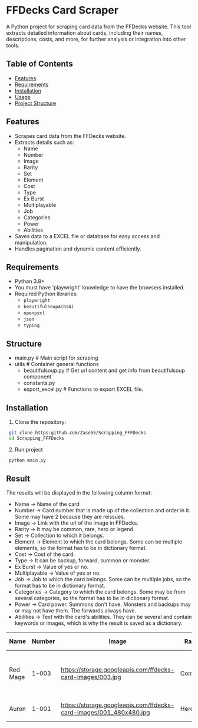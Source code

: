 # FFDecks Card Scraper

A Python project for scraping card data from the FFDecks website. This tool extracts detailed information about cards, including their names, descriptions, costs, and more, for further analysis or integration into other tools.

## Table of Contents

- [Features](#features)
- [Requirements](#requirements)
- [Installation](#installation)
- [Usage](#usage)
- [Project Structure](#project-structure)

## Features

- Scrapes card data from the FFDecks website.
- Extracts details such as:
  - Name
  - Number
  - Image
  - Rarity
  - Set
  - Element
  - Cost
  - Type
  - Ex Burst
  - Multiplayable
  - Job
  - Categories
  - Power
  - Abilities
- Saves data to a EXCEL file or database for easy access and manipulation.
- Handles pagination and dynamic content efficiently.

## Requirements

- Python 3.8+
- You must have 'playwright' knowledge to have the browsers installed.
- Required Python libraries:
  - `playwright`
  - `beautifulsoup4(bs4)`
  - `openpyxl`
  - `json`
  - `typing`

## Structure

  - main.py # Main script for scraping
  - utils   # Container general functions
    - beautifulsoup.py # Get url content and get info from beautifulsoup component
    - constants.py
    - export_excel.py # Functions to export EXCEL file.

## Installation

1. Clone the repository:
  ```bash
   git clone https:github.com/Zase55/Scrapping_FFFDecks
   cd Scrapping_FFFDecks
  ```
2. Run project
  ```bash
   python main.py
  ```

## Result
The results will be displayed in the following column format:
 - Name -> Name of the card
 - Number -> Card number that is made up of the collection and order in it. Some may have 2 because they are reissues.
 - Image -> Link with the url of the image in FFDecks.
 - Rarity -> It may be common, rare, hero or legend.
 - Set -> Collection to which it belongs.
 - Element -> Element to which the card belongs. Some can be multiple elements, so the format has to be in dictionary format.
 - Cost -> Cost of the card.
 - Type -> It can be backup, forward, summon or monster.
 - Ex Burst -> Value of yes or no.
 - Multiplayable -> Value of yes or no.
 - Job -> Job to which the card belongs. Some can be multiple jobs, so the format has to be in dictionary format.
 - Categories -> Category to which the card belongs. Some may be from several categories, so the format has to be in dictionary format.
 - Power -> Card power. Summons don't have. Monsters and backups may or may not have them. The forwards always have.
 - Abilities -> Text with the card's abilities. They can be several and contain keywords or images, which is why the result is saved as a dictionary.

| Name     | Number | Image                                                               | Rarity  | Set    | Element | Cost | Type    | Ex Burst | Multiplayable | Job            | Categories | Power | Abilities                                                                                                                                                                   |
|----------|--------|---------------------------------------------------------------------|---------|--------|---------|------|---------|----------|----------------|----------------|------------|-------|---------------------------------------------------------------------------------------------------------------------------------------------------------------------------|
| Red Mage | 1-003  | https://storage.googleapis.com/ffdecks-card-images/003.jpg          | Common  | Opus I | ["Fire"]    | 2    | Backup  | no       | yes            | ["Standard Unit"] | ["III"]   | null  | [[{"img": "https://ffdecks.com/assets/fftcg/markup/Fire.png"}, {"strong": "1"}, {"img": "https://ffdecks.com/assets/fftcg/markup/Dull.png"}, {"text": ": Choose 1 Forward. It cannot block this turn."}]] |
| Auron    | 1-001  | https://storage.googleapis.com/ffdecks-card-images/001_480x480.jpg | Hero    | Opus I | ["Fire"]    | 6    | Forward | no       | no             | ["Guardian"]       | ["X"]     | 9000  | [[{"text": "When Auron deals damage to your opponent, you may play 1 Fire Backup from your hand onto the field"}, {"b": "dull"}, {"text": "."}]]                          |

